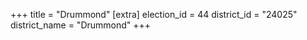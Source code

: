 +++
title = "Drummond"
[extra]
election_id = 44
district_id = "24025"
district_name = "Drummond"
+++
